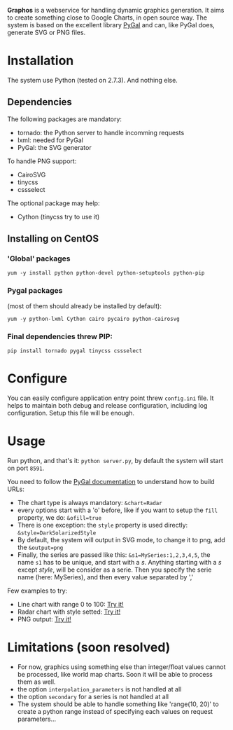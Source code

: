 **Graphos** is a webservice for handling dynamic graphics generation. It aims to create something close to Google Charts, in open source way.
The system is based on the excellent library [PyGal](http://pygal.org/) and can, like PyGal does, generate SVG or PNG files.


# Installation

The system use Python (tested on 2.7.3). And nothing else.


## Dependencies

The following packages are mandatory:
  * tornado: the Python server to handle incomming requests
  * lxml: needed for PyGal
  * PyGal: the SVG generator

To handle PNG support:
  * CairoSVG
  * tinycss
  * cssselect

The optional package may help:
  * Cython (tinycss try to use it)

## Installing on CentOS
### 'Global' packages
```
yum -y install python python-devel python-setuptools python-pip
```
### Pygal packages
(most of them should already be installed by default):
```
yum -y python-lxml Cython cairo pycairo python-cairosvg
```
### Final dependencies threw PIP:
```
pip install tornado pygal tinycss cssselect
```


# Configure

You can easily configure application entry point threw ```config.ini``` file. It helps to maintain both debug and release configuration, including log configuration. Setup this file will be enough.


# Usage

Run python, and that's it: ```python server.py```, by default the system will start on port ```8591```.

You need to follow the [PyGal documentation](http://pygal.org/documentation/) to understand how to build URLs:
  * The chart type is always mandatory: ```&chart=Radar```
  * every options start with a 'o' before, like if you want to setup the ```fill``` property, we do: ```&ofill=true```
  * There is one exception: the ```style``` property is used directly: ```&style=DarkSolarizedStyle```
  * By default, the system will output in SVG mode, to change it to png, add the ```&output=png```
  * Finally, the series are passed like this: ```&s1=MySeries:1,2,3,4,5```, the name ```s1``` has to be unique, and start with a *s*. Anything starting with a *s* except *style*, will be consider as a serie. Then you specify the serie name (here: MySeries), and then every value separated by ','

Few examples to try:
  * Line chart with range 0 to 100: [Try it!](http://localhost:8591/?chart=Line&s1=MaSuite:1,2,3,4,5&s2=SecondSuite:2,10,4,5,12&owidth=600&oheight=400&oexplicit_size=true&ofill=true&style=DarkSolarizedStyle&orange=0,100)
  * Radar chart with style setted: [Try it!](http://localhost:8591/?chart=Radar&s1=MaSuite:1,2,3,4,5&s2=SecondSuite:2,10,4,5,12&owidth=600&oheight=400&oexplicit_size=true&ofill=true&style=DarkSolarizedStyle)
  * PNG output: [Try it!](http://localhost:8591/?chart=Radar&s1=MaSuite:1,2,3,4,5&s2=SecondSuite:2,10,4,5,12&ofill=true&output=png)


# Limitations (soon resolved)
  * For now, graphics using something else than integer/float values cannot be processed, like world map charts. Soon it will be able to process them as well.
  * the option ```interpolation_parameters``` is not handled at all
  * the option ```secondary``` for a series is not handled at all
  * The system should be able to handle something like 'range(10, 20)' to create a python range instead of specifying each values on request parameters...